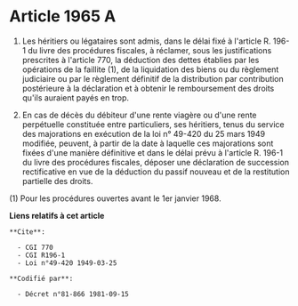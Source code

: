 # Article 1965 A

1. Les héritiers ou légataires sont admis, dans le délai fixé à l'article R. 196-1 du livre des procédures fiscales, à
réclamer, sous les justifications prescrites à l'article 770, la déduction des dettes établies par les opérations de la
faillite (1), de la liquidation des biens ou du règlement judiciaire ou par le règlement définitif de la distribution par
contribution postérieure à la déclaration et à obtenir le remboursement des droits qu'ils auraient payés en trop.

2. En cas de décès du débiteur d'une rente viagère ou d'une rente perpétuelle constituée entre particuliers, ses héritiers,
tenus du service des majorations en exécution de la loi n° 49-420 du 25 mars 1949 modifiée, peuvent, à partir de la date à
laquelle ces majorations sont fixées d'une manière définitive et dans le délai prévu à l'article R. 196-1 du livre des
procédures fiscales, déposer une déclaration de succession rectificative en vue de la déduction du passif nouveau et de la
restitution partielle des droits.

(1) Pour les procédures ouvertes avant le 1er janvier 1968.

**Liens relatifs à cet article**

	**Cite**:

	  - CGI 770
	  - CGI R196-1
	  - Loi n°49-420 1949-03-25

	**Codifié par**:

	  - Décret n°81-866 1981-09-15
